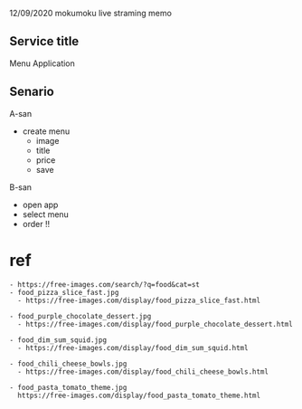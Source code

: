 12/09/2020 mokumoku live straming memo

## Service title
Menu Application

## Senario

A-san
  - create menu
    - image 
    - title
    - price
    - save

B-san
  - open app
  - select menu
  - order !!



# ref

``` 
- https://free-images.com/search/?q=food&cat=st
- food_pizza_slice_fast.jpg
  - https://free-images.com/display/food_pizza_slice_fast.html

- food_purple_chocolate_dessert.jpg
  - https://free-images.com/display/food_purple_chocolate_dessert.html

- food_dim_sum_squid.jpg
  - https://free-images.com/display/food_dim_sum_squid.html

- food_chili_cheese_bowls.jpg
  - https://free-images.com/display/food_chili_cheese_bowls.html

- food_pasta_tomato_theme.jpg
  https://free-images.com/display/food_pasta_tomato_theme.html



```